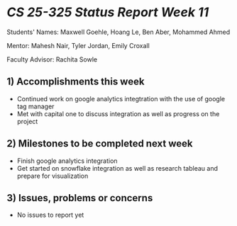# *CS 25-325 Status Report Week 11*

Students' Names: Maxwell Goehle, Hoang Le, Ben Aber, Mohammed Ahmed

Mentor: Mahesh Nair, Tyler Jordan, Emily Croxall

Faculty Advisor: Rachita Sowle

 ## 1) Accomplishments this week ##
   - Continued work on google analytics integtration with the use of google tag manager
   - Met with capital one to discuss integration as well as progress on the project
## 2) Milestones to be completed next week ##
   - Finish google analytics integration
   - Get started on snowflake integration as well as research tableau and prepare for visualization
## 3) Issues, problems or concerns ## 
   - No issues to report yet
